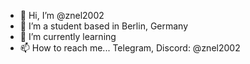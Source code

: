 - 👋 Hi, I’m @znel2002
- 👀 I’m a student based in Berlin, Germany
- 🌱 I’m currently learning 
- 📫 How to reach me... 
Telegram, Discord: @znel2002
<!---
znel2002/znel2002 is a ✨ special ✨ repository because its `README.md` (this file) appears on your GitHub profile.
You can click the Preview link to take a look at your changes.
--->
